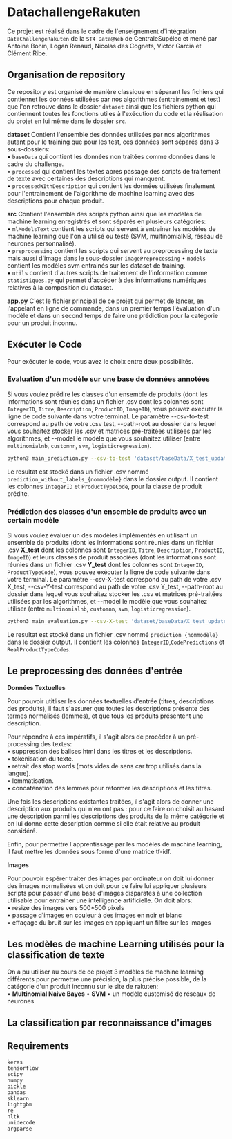 # DatachallengeRakuten

Ce projet est réalisé dans le cadre de l'enseignement d'intégration `DataChallengeRakuten` de la `ST4 Data@Web` de CentraleSupélec et mené par Antoine Bohin, Logan Renaud, Nicolas des Cognets, Victor Garcia et Clément Ribe. 

## Organisation de repository 

Ce repository est organisé de manière classique en séparant les fichiers qui contiennet les données utilisées par nos algorithmes (entrainement et test) que l'on retrouve dans le dossier `dataset` ainsi que les fichiers python qui contiennent toutes les fonctions utiles à l'exécution du code et la réalisation du projet en lui même dans le dossier `src`. 

**dataset**
Contient l'ensemble des données utilisées par nos algorithmes autant pour le training que pour les test, ces données sont séparés dans 3 sous-dossiers:  
    • `baseData` qui contient les données non traitées comme données dans le cadre du challenge.  
    • `processed` qui contient les textes après passage des scripts de traitement de texte avec certaines des descriptions qui manquent.   
    • `processedWIthDescription` qui contient les données utilisées finalement pour l'entrainement de l'algorithme de machine learning avec des descriptions pour chaque produit.  

**src**
Contient l'ensemble des scripts python ainsi que les modèles de machine learning enregistrés et sont séparés en plusieurs catégories:  
    • `mlModelsText` contient les scripts qui servent à entrainer les modèles de machine learning que l'on a utilisé ou testé (SVM, multinomialNB, réseau de neurones personnalisé).  
    • `preprocessing` contient les scripts qui servent au preprocessing de texte mais aussi d'image dans le sous-dossier `imagePreprocessing`
    • `models` contient les modèles svm entrainés sur les dataset de training.  
    • `utils` contient d'autres scripts de traitement de l'information comme `statistiques.py` qui permet d'accéder à des informations numériques relatives à la composition du dataset.

**app.py**
C'est le fichier principal de ce projet qui permet de lancer, en l'appelant en ligne de commande, dans un premier temps l'évaluation d'un modèle et dans un second temps de faire une prédiction pour la catégorie pour un produit inconnu. 

## Exécuter le Code 

Pour exécuter le code, vous avez le choix entre deux possibilités.

### Evaluation d'un modèle sur une base de données annotées

Si vous voulez prédire les classes d'un ensemble de produits (dont les informations sont réunies dans un fichier .csv dont les colonnes sont `IntegerID`, `Titre`, `Description`, `ProductID`, `ImageID`), vous pouvez exécuter la ligne de code suivante dans votre terminal. Le paramètre --csv-to-test correspond au path de votre .csv test, --path-root au dossier dans lequel vous souhaitez stocker les .csv et matrices pré-traitées utilisées par les algorithmes, et --model le modèle que vous souhaitez utiliser (entre `multinomialnb`, `customnn`, `svm`, `logisticregression`).

```bash
python3 main_prediction.py --csv-to-test 'dataset/baseData/X_test_update.csv' --path-root 'dataset/test/' --model 'multinomialnb'
```

Le resultat est stocké dans un fichier .csv nommé `prediction_without_labels_{nommodèle}` dans le dossier output. Il contient les colonnes `IntegerID` et `ProductTypeCode`, pour la classe de produit prédite.

### Prédiction des classes d'un ensemble de produits avec un certain modèle

Si vous voulez évaluer un des modèles implémentés en utilisant un ensemble de produits (dont les informations sont réunies dans un fichier .csv **X_test** dont les colonnes sont `IntegerID`, `Titre`, `Description`, `ProductID`, `ImageID`) et leurs classes de produit associées (dont les informations sont réunies dans un fichier .csv **Y_test** dont les colonnes sont `IntegerID`, `ProductTypeCode`), vous pouvez exécuter la ligne de code suivante dans votre terminal. Le paramètre --csv-X-test correspond au path de votre .csv X_test, --csv-Y-test correspond au path de votre .csv Y_test, --path-root au dossier dans lequel vous souhaitez stocker les .csv et matrices pré-traitées utilisées par les algorithmes, et --model le modèle que vous souhaitez utiliser (entre `multinomialnb`, `customnn`, `svm`, `logisticregression`).

```bash
python3 main_evaluation.py --csv-X-test 'dataset/baseData/X_test_update.csv' --csv-Y-test 'dataset/baseData/Y_test_update.csv' --path-root 'dataset/test/' --model 'multinomialnb'
```

Le resultat est stocké dans un fichier .csv nommé `prediction_{nommodèle}` dans le dossier output. Il contient les colonnes `IntegerID`,`CodePredictions` et ` RealProductTypeCodes`.

## Le preprocessing des données d'entrée

**Données Textuelles**  

Pour pouvoir utitliser les données textuelles d'entrée (titres, descriptions des produits), il faut s'assurer que toutes les descriptions présente des termes normalisés (lemmes), et que tous les produits présentent une description. 

Pour répondre à ces impératifs, il s'agit alors de procéder à un pré-processing des textes:    
    • suppression des balises html dans les titres et les descriptions.   
    • tokenisation du texte.  
    • retrait des stop words (mots vides de sens car trop utilisés dans la langue).  
    • lemmatisation.  
    • concaténation des lemmes pour reformer les descriptions et les titres.  

Une fois les descriptions existantes traitées, il s'agit alors de donner une description aux produits qui n'en ont pas : pour ce faire on choisit au hasard une description parmi les descriptions des produits de la même catégorie et on lui donne cette description comme si elle était relative au produit considéré.

Enfin, pour permettre l'apprentissage par les modèles de machine learning, il faut mettre les données sous forme d'une matrice tf-idf.

**Images**

Pour pouvoir espérer traiter des images par ordinateur on doit lui donner des images normalisées et on doit pour ce faire lui appliquer plusieurs scripts pour passer d'une base d'images disparates à une collection utilisable pour entrainer une intelligence artificielle. On doit alors:   
    • resize des images vers 500*500 pixels  
    • passage d'images en couleur à des images en noir et blanc  
    • effaçage du bruit sur les images en appliquant un filtre sur les images

## Les modèles de machine Learning utilisés pour la classification de texte 

On a pu utiliser au cours de ce projet 3 modèles de machine learning différents pour permettre une précision, la plus précise possible, de la catégorie d'un produit inconnu sur le site de rakuten:  
    • **Multinomial Naive Bayes**
    • **SVM**
    • un modèle customisé de réseaux de neurones

## La classification par reconnaissance d'images 



## Requirements 
    keras
    tensorflow 
    scipy 
    numpy 
    pickle 
    pandas 
    sklearn 
    lightgbm
    re
    nltk 
    unidecode
    argparse